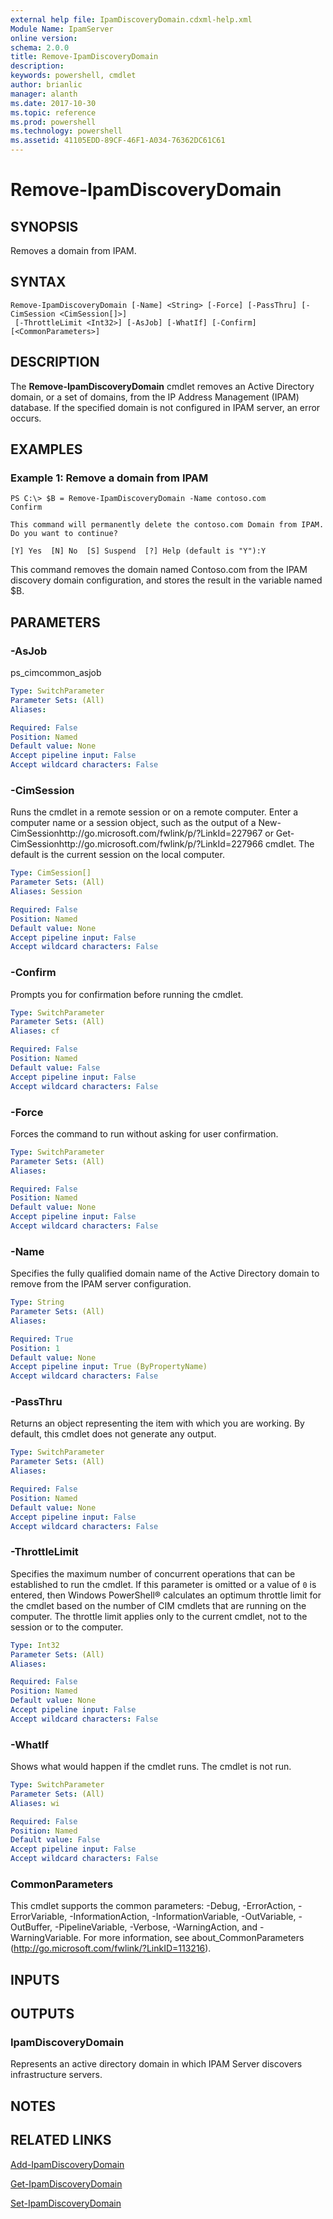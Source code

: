 ```yaml
---
external help file: IpamDiscoveryDomain.cdxml-help.xml
Module Name: IpamServer
online version: 
schema: 2.0.0
title: Remove-IpamDiscoveryDomain
description: 
keywords: powershell, cmdlet
author: brianlic
manager: alanth
ms.date: 2017-10-30
ms.topic: reference
ms.prod: powershell
ms.technology: powershell
ms.assetid: 41105EDD-89CF-46F1-A034-76362DC61C61
---
```


# Remove-IpamDiscoveryDomain

## SYNOPSIS
Removes a domain from IPAM.

## SYNTAX

```
Remove-IpamDiscoveryDomain [-Name] <String> [-Force] [-PassThru] [-CimSession <CimSession[]>]
 [-ThrottleLimit <Int32>] [-AsJob] [-WhatIf] [-Confirm] [<CommonParameters>]
```

## DESCRIPTION
The **Remove-IpamDiscoveryDomain** cmdlet removes an Active Directory domain, or a set of domains, from the IP Address Management (IPAM) database.
If the specified domain is not configured in IPAM server, an error occurs.

## EXAMPLES

### Example 1: Remove a domain from IPAM
```
PS C:\> $B = Remove-IpamDiscoveryDomain -Name contoso.com
Confirm

This command will permanently delete the contoso.com Domain from IPAM. Do you want to continue?

[Y] Yes  [N] No  [S] Suspend  [?] Help (default is "Y"):Y
```

This command removes the domain named Contoso.com from the IPAM discovery domain configuration, and stores the result in the variable named $B.

## PARAMETERS

### -AsJob
ps_cimcommon_asjob

```yaml
Type: SwitchParameter
Parameter Sets: (All)
Aliases: 

Required: False
Position: Named
Default value: None
Accept pipeline input: False
Accept wildcard characters: False
```

### -CimSession
Runs the cmdlet in a remote session or on a remote computer.
Enter a computer name or a session object, such as the output of a New-CimSessionhttp://go.microsoft.com/fwlink/p/?LinkId=227967 or Get-CimSessionhttp://go.microsoft.com/fwlink/p/?LinkId=227966 cmdlet.
The default is the current session on the local computer.

```yaml
Type: CimSession[]
Parameter Sets: (All)
Aliases: Session

Required: False
Position: Named
Default value: None
Accept pipeline input: False
Accept wildcard characters: False
```

### -Confirm
Prompts you for confirmation before running the cmdlet.

```yaml
Type: SwitchParameter
Parameter Sets: (All)
Aliases: cf

Required: False
Position: Named
Default value: False
Accept pipeline input: False
Accept wildcard characters: False
```

### -Force
Forces the command to run without asking for user confirmation.

```yaml
Type: SwitchParameter
Parameter Sets: (All)
Aliases: 

Required: False
Position: Named
Default value: None
Accept pipeline input: False
Accept wildcard characters: False
```

### -Name
Specifies the fully qualified domain name of the Active Directory domain to remove from the IPAM server configuration.

```yaml
Type: String
Parameter Sets: (All)
Aliases: 

Required: True
Position: 1
Default value: None
Accept pipeline input: True (ByPropertyName)
Accept wildcard characters: False
```

### -PassThru
Returns an object representing the item with which you are working.
By default, this cmdlet does not generate any output.

```yaml
Type: SwitchParameter
Parameter Sets: (All)
Aliases: 

Required: False
Position: Named
Default value: None
Accept pipeline input: False
Accept wildcard characters: False
```

### -ThrottleLimit
Specifies the maximum number of concurrent operations that can be established to run the cmdlet.
If this parameter is omitted or a value of `0` is entered, then Windows PowerShell® calculates an optimum throttle limit for the cmdlet based on the number of CIM cmdlets that are running on the computer.
The throttle limit applies only to the current cmdlet, not to the session or to the computer.

```yaml
Type: Int32
Parameter Sets: (All)
Aliases: 

Required: False
Position: Named
Default value: None
Accept pipeline input: False
Accept wildcard characters: False
```

### -WhatIf
Shows what would happen if the cmdlet runs.
The cmdlet is not run.

```yaml
Type: SwitchParameter
Parameter Sets: (All)
Aliases: wi

Required: False
Position: Named
Default value: False
Accept pipeline input: False
Accept wildcard characters: False
```

### CommonParameters
This cmdlet supports the common parameters: -Debug, -ErrorAction, -ErrorVariable, -InformationAction, -InformationVariable, -OutVariable, -OutBuffer, -PipelineVariable, -Verbose, -WarningAction, and -WarningVariable. For more information, see about_CommonParameters (http://go.microsoft.com/fwlink/?LinkID=113216).

## INPUTS

## OUTPUTS

### IpamDiscoveryDomain
Represents an active directory domain in which IPAM Server discovers infrastructure servers.

## NOTES

## RELATED LINKS

[Add-IpamDiscoveryDomain](./Add-IpamDiscoveryDomain.md)

[Get-IpamDiscoveryDomain](./Get-IpamDiscoveryDomain.md)

[Set-IpamDiscoveryDomain](./Set-IpamDiscoveryDomain.md)

